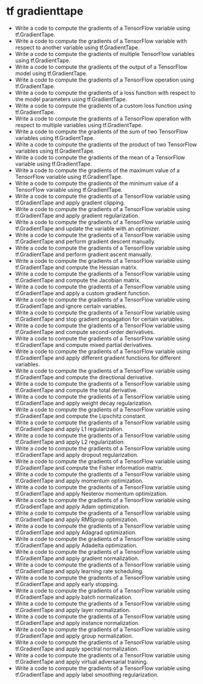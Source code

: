 # tf gradienttape

- Write a code to compute the gradients of a TensorFlow variable using tf.GradientTape.
- Write a code to compute the gradients of a TensorFlow variable with respect to another variable using tf.GradientTape.
- Write a code to compute the gradients of multiple TensorFlow variables using tf.GradientTape.
- Write a code to compute the gradients of the output of a TensorFlow model using tf.GradientTape.
- Write a code to compute the gradients of a TensorFlow operation using tf.GradientTape.
- Write a code to compute the gradients of a loss function with respect to the model parameters using tf.GradientTape.
- Write a code to compute the gradients of a custom loss function using tf.GradientTape.
- Write a code to compute the gradients of a TensorFlow operation with respect to multiple variables using tf.GradientTape.
- Write a code to compute the gradients of the sum of two TensorFlow variables using tf.GradientTape.
- Write a code to compute the gradients of the product of two TensorFlow variables using tf.GradientTape.
- Write a code to compute the gradients of the mean of a TensorFlow variable using tf.GradientTape.
- Write a code to compute the gradients of the maximum value of a TensorFlow variable using tf.GradientTape.
- Write a code to compute the gradients of the minimum value of a TensorFlow variable using tf.GradientTape.
- Write a code to compute the gradients of a TensorFlow variable using tf.GradientTape and apply gradient clipping.
- Write a code to compute the gradients of a TensorFlow variable using tf.GradientTape and apply gradient regularization.
- Write a code to compute the gradients of a TensorFlow variable using tf.GradientTape and update the variable with an optimizer.
- Write a code to compute the gradients of a TensorFlow variable using tf.GradientTape and perform gradient descent manually.
- Write a code to compute the gradients of a TensorFlow variable using tf.GradientTape and perform gradient ascent manually.
- Write a code to compute the gradients of a TensorFlow variable using tf.GradientTape and compute the Hessian matrix.
- Write a code to compute the gradients of a TensorFlow variable using tf.GradientTape and compute the Jacobian matrix.
- Write a code to compute the gradients of a TensorFlow variable using tf.GradientTape and apply a custom gradient function.
- Write a code to compute the gradients of a TensorFlow variable using tf.GradientTape and ignore certain variables.
- Write a code to compute the gradients of a TensorFlow variable using tf.GradientTape and stop gradient propagation for certain variables.
- Write a code to compute the gradients of a TensorFlow variable using tf.GradientTape and compute second-order derivatives.
- Write a code to compute the gradients of a TensorFlow variable using tf.GradientTape and compute mixed partial derivatives.
- Write a code to compute the gradients of a TensorFlow variable using tf.GradientTape and apply different gradient functions for different variables.
- Write a code to compute the gradients of a TensorFlow variable using tf.GradientTape and compute the directional derivative.
- Write a code to compute the gradients of a TensorFlow variable using tf.GradientTape and compute the total derivative.
- Write a code to compute the gradients of a TensorFlow variable using tf.GradientTape and apply weight decay regularization.
- Write a code to compute the gradients of a TensorFlow variable using tf.GradientTape and compute the Lipschitz constant.
- Write a code to compute the gradients of a TensorFlow variable using tf.GradientTape and apply L1 regularization.
- Write a code to compute the gradients of a TensorFlow variable using tf.GradientTape and apply L2 regularization.
- Write a code to compute the gradients of a TensorFlow variable using tf.GradientTape and apply dropout regularization.
- Write a code to compute the gradients of a TensorFlow variable using tf.GradientTape and compute the Fisher information matrix.
- Write a code to compute the gradients of a TensorFlow variable using tf.GradientTape and apply momentum optimization.
- Write a code to compute the gradients of a TensorFlow variable using tf.GradientTape and apply Nesterov momentum optimization.
- Write a code to compute the gradients of a TensorFlow variable using tf.GradientTape and apply Adam optimization.
- Write a code to compute the gradients of a TensorFlow variable using tf.GradientTape and apply RMSprop optimization.
- Write a code to compute the gradients of a TensorFlow variable using tf.GradientTape and apply Adagrad optimization.
- Write a code to compute the gradients of a TensorFlow variable using tf.GradientTape and apply Adadelta optimization.
- Write a code to compute the gradients of a TensorFlow variable using tf.GradientTape and apply gradient normalization.
- Write a code to compute the gradients of a TensorFlow variable using tf.GradientTape and apply learning rate scheduling.
- Write a code to compute the gradients of a TensorFlow variable using tf.GradientTape and apply early stopping.
- Write a code to compute the gradients of a TensorFlow variable using tf.GradientTape and apply batch normalization.
- Write a code to compute the gradients of a TensorFlow variable using tf.GradientTape and apply layer normalization.
- Write a code to compute the gradients of a TensorFlow variable using tf.GradientTape and apply instance normalization.
- Write a code to compute the gradients of a TensorFlow variable using tf.GradientTape and apply group normalization.
- Write a code to compute the gradients of a TensorFlow variable using tf.GradientTape and apply spectral normalization.
- Write a code to compute the gradients of a TensorFlow variable using tf.GradientTape and apply virtual adversarial training.
- Write a code to compute the gradients of a TensorFlow variable using tf.GradientTape and apply label smoothing regularization.